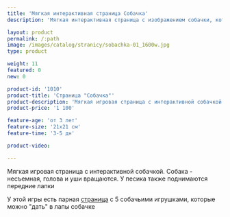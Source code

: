 ```yaml
---
title: 'Мягкая интерактивная страница Собачка'
description: 'Мягкая интерактивная страница с изображением собачки, которая "умеет" поднимать передние лапки и уши, и вращает головой'

layout: product
permalink: /:path
image: /images/catalog/stranicy/sobachka-01_1600w.jpg
type: product

weight: 11
featured: 0
new: 0

product-id: '1010'
product-title: 'Страница "Собачка"'
product-description: 'Мягкая игровая страница с интерактивной собачкой. Собака - несъемная, голова и уши вращаются. У песика также поднимаются передние лапки<br /><br />У этой игры есть парная [страница](/stranicy/sobachi-igrushki) с 5 собачьими игрушками, которые можно "дать" в лапы собачке'
product-price: '1 100'

feature-age: 'от 3 лет'
feature-size: '21х21 см'
feature-time: '3-5 дн'

product-video: 

---
```

Мягкая игровая страница с интерактивной собачкой. Собака - несъемная, голова и уши вращаются. У песика также поднимаются передние лапки

У этой игры есть парная [страница](/stranicy/sobachi-igrushki) с 5 собачьими игрушками, которые можно "дать" в лапы собачке